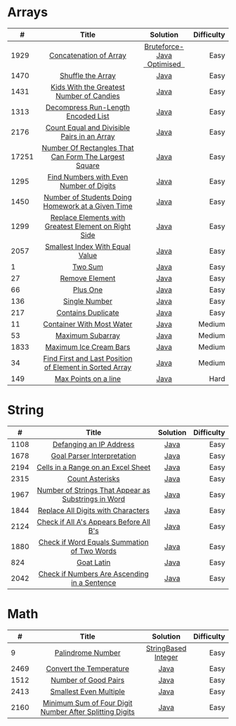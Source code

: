 # Arrays

|  #   |       Title      |    Solution   |  Difficulty  |
|------|:----------------:|:-------------:|-------------:|
| 1929 | [Concatenation of Array](https://leetcode.com/problems/concatenation-of-array/)|[Bruteforce-Java](https://github.com/Supriya-48/Leetcode/blob/main/bruteforce.java)<br/>[&nbsp; Optimised &nbsp;](https://github.com/Supriya-48/Leetcode/blob/main/java/bruteforce.java)| Easy         |
|1470|[Shuffle the Array](https://leetcode.com/problems/shuffle-the-array/)|[Java](https://github.com/Supriya-48/Leetcode/blob/main/java/optimised.java)|Easy|
|1431|[Kids With the Greatest Number of Candies](https://leetcode.com/problems/kids-with-the-greatest-number-of-candies/)|[Java](https://github.com/Supriya-48/Leetcode/blob/main/java/kids.java)|Easy|
| 1313|[Decompress Run-Length Encoded List](https://leetcode.com/problems/decompress-run-length-encoded-list/)|[Java](https://github.com/Supriya-48/Leetcode/blob/main/java/decompress.java)|Easy|
|2176|[Count Equal and Divisible Pairs in an Array](https://leetcode.com/problems/count-equal-and-divisible-pairs-in-an-array/)|[Java](https://github.com/Supriya-48/Leetcode/blob/main/java/EqualAndDivisible.java)|Easy|
|17251|[Number Of Rectangles That Can Form The Largest Square](https://leetcode.com/problems/number-of-rectangles-that-can-form-the-largest-square/)|[Java](https://github.com/Supriya-48/Leetcode/blob/main/java/LargestSquare.java)|Easy|
|1295|[Find Numbers with Even Number of Digits](https://leetcode.com/problems/find-numbers-with-even-number-of-digits)|[Java](https://github.com/Supriya-48/Leetcode/blob/main/java/EvenNoOfDigits.java)|Easy|
|1450|[Number of Students Doing Homework at a Given Time](https://leetcode.com/problems/number-of-students-doing-homework-at-a-given-time)|[Java](https://github.com/Supriya-48/Leetcode/blob/main/java/StudentHomework.java)|Easy|
|1299|[Replace Elements with Greatest Element on Right Side](https://leetcode.com/problems/replace-elements-with-greatest-element-on-right-side)|[Java](https://github.com/Supriya-48/Leetcode/blob/main/java/GreatestRightNumber.java)|Easy|
|2057|[Smallest Index With Equal Value](https://leetcode.com/problems/smallest-index-with-equal-value/)|[Java](https://github.com/Supriya-48/Leetcode/blob/main/java/SmallIndex.java)|Easy|
|1|[Two Sum](https://leetcode.com/problems/two-sum/)|[Java](https://github.com/Supriya-48/Leetcode/blob/main/java/TwoSum.java)|Easy|
|27|[Remove Element](https://leetcode.com/problems/remove-element/)|[Java](https://github.com/Supriya-48/Leetcode/blob/main/java/RemoveEle.java)|Easy|
|66|[Plus One](https://leetcode.com/problems/plus-one/)|[Java](https://github.com/Supriya-48/Leetcode/blob/main/java/PlusOne.java)|Easy|
|136|[Single Number](https://leetcode.com/problems/single-number/)|[Java](https://github.com/Supriya-48/Leetcode/blob/main/java/SingleNumber.java)|Easy|
|217|[Contains Duplicate](https://leetcode.com/problems/contains-duplicate/?envType=study-plan&id=data-structure-i)|[Java](https://github.com/Supriya-48/Leetcode/blob/main/java/Duplicate.java)|Easy|
|11|[Container With Most Water](https://leetcode.com/problems/container-with-most-water/)|[Java](https://github.com/Supriya-48/Leetcode/blob/main/java/ContainWater.java)|Medium|
|53|[Maximum Subarray](https://leetcode.com/problems/maximum-subarray/?envType=study-plan&id=data-structure-i)|[Java](https://github.com/Supriya-48/Leetcode/blob/main/java/MaxSumSubArray.java)|Medium|
|1833|[Maximum Ice Cream Bars](https://leetcode.com/problems/maximum-ice-cream-bars/description/)|[Java](https://github.com/Supriya-48/Leetcode/blob/main/java/MaxIceBars.java)|Medium|
|34|[Find First and Last Position of Element in Sorted Array](https://leetcode.com/problems/find-first-and-last-position-of-element-in-sorted-array/description/)|[Java](https://github.com/Supriya-48/Leetcode/blob/main/java/FirstLast.java)|Medium|
|149|[ Max Points on a line](https://leetcode.com/problems/max-points-on-a-line/)|[Java](https://github.com/Supriya-48/Leetcode/blob/main/java/MaxPointsOnALine.java)|Hard|


# String

|  #   |       Title      |    Solution   |  Difficulty  |
|------|:----------------:|:-------------:|-------------:|
|1108|[Defanging an IP Address](https://leetcode.com/problems/defanging-an-ip-address/)|[Java](https://github.com/Supriya-48/Leetcode/blob/main/java/IpAddress.java)|Easy|
|1678|[Goal Parser Interpretation](https://leetcode.com/problems/goal-parser-interpretation/)|[Java](https://github.com/Supriya-48/Leetcode/blob/main/java/GoalParser.java)|Easy|
|2194|[Cells in a Range on an Excel Sheet](https://leetcode.com/problems/cells-in-a-range-on-an-excel-sheet/description/)|[Java](https://github.com/Supriya-48/Leetcode/blob/main/java/CellsInRange.java)|Easy|
|2315|[Count Asterisks](https://leetcode.com/problems/count-asterisks/description/)|[Java](https://github.com/Supriya-48/Leetcode/blob/main/java/CountAstrisks.java)|Easy|
|1967|[Number of Strings That Appear as Substrings in Word](https://leetcode.com/problems/number-of-strings-that-appear-as-substrings-in-word/description/)|[Java](https://github.com/Supriya-48/Leetcode/blob/main/java/ContainsSubstring.java)|Easy|
|1844|[Replace All Digits with Characters](https://leetcode.com/problems/replace-all-digits-with-characters/description/)|[Java](https://github.com/Supriya-48/Leetcode/blob/main/java/ReplaceDigits.java)|Easy|
|2124|[Check if All A's Appears Before All B's](https://leetcode.com/problems/check-if-all-as-appears-before-all-bs/description/)|[Java](https://github.com/Supriya-48/Leetcode/blob/main/java/AsBeforeBs.java)|Easy|
|1880|[Check if Word Equals Summation of Two Words](https://leetcode.com/problems/check-if-word-equals-summation-of-two-words/)|[Java](https://github.com/Supriya-48/Leetcode/blob/main/java/WordSum.java)|Easy|
|824|[Goat Latin](https://leetcode.com/problems/goat-latin/description/)|[Java](https://github.com/Supriya-48/Leetcode/blob/main/java/GoatLatin.java)|Easy|
|2042|[Check if Numbers Are Ascending in a Sentence](https://leetcode.com/problems/check-if-numbers-are-ascending-in-a-sentence/description/)|[Java](https://github.com/Supriya-48/Leetcode/blob/main/java/AscSentence.java)|Easy|

# Math

|  #   |       Title      |    Solution   |  Difficulty  |
|------|:----------------:|:-------------:|-------------:|
|9|[Palindrome Number](https://leetcode.com/problems/palindrome-number/description/)|[StringBased](https://github.com/Supriya-48/Leetcode/blob/main/java/palindromeString.java)<br/>[Integer](https://github.com/Supriya-48/Leetcode/blob/main/java/PalindromeInt.java)|Easy|
|2469|[Convert the Temperature](https://leetcode.com/problems/convert-the-temperature/)|[Java](https://github.com/Supriya-48/Leetcode/blob/main/java/ConvertTemp.java)|Easy|
|1512|[Number of Good Pairs](https://leetcode.com/problems/number-of-good-pairs/)|[Java](https://github.com/Supriya-48/Leetcode/blob/main/java/GoodPairs.java)|Easy|
|2413|[Smallest Even Multiple](https://leetcode.com/problems/smallest-even-multiple/)|[Java](https://github.com/Supriya-48/Leetcode/blob/main/java/SmallEvenMultiple.java)|Easy| 
|2160|[Minimum Sum of Four Digit Number After Splitting Digits](https://leetcode.com/problems/minimum-sum-of-four-digit-number-after-splitting-digits/)|[Java]()|Easy|